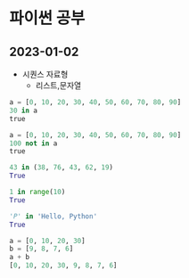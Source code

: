 # 파이썬 공부

## 2023-01-02
- 시퀀스 자료형
  - 리스트,문자열
```python
a = [0, 10, 20, 30, 40, 50, 60, 70, 80, 90]
30 in a
true

a = [0, 10, 20, 30, 40, 50, 60, 70, 80, 90]
100 not in a
true

43 in (38, 76, 43, 62, 19)
True

1 in range(10)
True

'P' in 'Hello, Python'
True

a = [0, 10, 20, 30]
b = [9, 8, 7, 6]
a + b
[0, 10, 20, 30, 9, 8, 7, 6]
```
